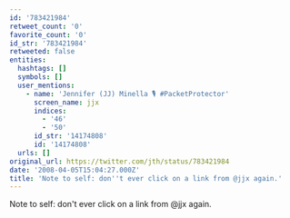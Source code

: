 ```yaml
---
id: '783421984'
retweet_count: '0'
favorite_count: '0'
id_str: '783421984'
retweeted: false
entities:
  hashtags: []
  symbols: []
  user_mentions:
    - name: 'Jennifer (JJ) Minella 🎙 #PacketProtector'
      screen_name: jjx
      indices:
        - '46'
        - '50'
      id_str: '14174808'
      id: '14174808'
  urls: []
original_url: https://twitter.com/jth/status/783421984
date: '2008-04-05T15:04:27.000Z'
title: 'Note to self: don''t ever click on a link from @jjx again.'
---
```


Note to self: don't ever click on a link from @jjx again.